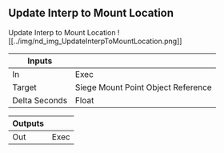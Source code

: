 ## Update Interp to Mount Location
Update Interp to Mount Location
![[../img/nd_img_UpdateInterpToMountLocation.png]]

|Inputs||
|--|--|
| In | Exec |
| Target | Siege Mount Point Object Reference |
| Delta Seconds | Float |

|Outputs||
|--|--|
| Out | Exec |
